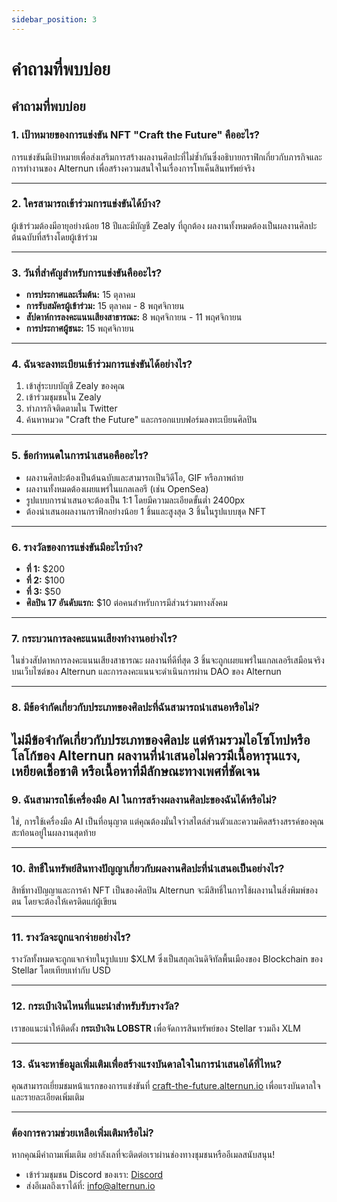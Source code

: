 ```yaml
---
sidebar_position: 3
---
```


# คำถามที่พบบ่อย

## คำถามที่พบบ่อย 

### 1. เป้าหมายของการแข่งขัน NFT "Craft the Future" คืออะไร?
การแข่งขันมีเป้าหมายเพื่อส่งเสริมการสร้างผลงานศิลปะที่ไม่ซ้ำกันซึ่งอธิบายกราฟิกเกี่ยวกับภารกิจและการทำงานของ Alternun เพื่อสร้างความสนใจในเรื่องการโทเค็นสินทรัพย์จริง

---

### 2. ใครสามารถเข้าร่วมการแข่งขันได้บ้าง?
ผู้เข้าร่วมต้องมีอายุอย่างน้อย 18 ปีและมีบัญชี Zealy ที่ถูกต้อง ผลงานทั้งหมดต้องเป็นผลงานศิลปะต้นฉบับที่สร้างโดยผู้เข้าร่วม

---

### 3. วันที่สำคัญสำหรับการแข่งขันคืออะไร?
- **การประกาศและเริ่มต้น:** 15 ตุลาคม
- **การรับสมัครผู้เข้าร่วม:** 15 ตุลาคม - 8 พฤศจิกายน
- **สัปดาห์การลงคะแนนเสียงสาธารณะ:** 8 พฤศจิกายน - 11 พฤศจิกายน
- **การประกาศผู้ชนะ:** 15 พฤศจิกายน

---

### 4. ฉันจะลงทะเบียนเข้าร่วมการแข่งขันได้อย่างไร?
1. เข้าสู่ระบบบัญชี Zealy ของคุณ
2. เข้าร่วมชุมชนใน Zealy
3. ทำภารกิจติดตามใน Twitter
4. ค้นหาหมวด "Craft the Future" และกรอกแบบฟอร์มลงทะเบียนศิลปิน
   
---

### 5. ข้อกำหนดในการนำเสนอคืออะไร?
- ผลงานศิลปะต้องเป็นต้นฉบับและสามารถเป็นวิดีโอ, GIF หรือภาพถ่าย
- ผลงานทั้งหมดต้องเผยแพร่ในแกลเลอรี (เช่น OpenSea)
- รูปแบบการนำเสนอจะต้องเป็น 1:1 โดยมีความละเอียดขั้นต่ำ 2400px
- ต้องนำเสนอผลงานกราฟิกอย่างน้อย 1 ชิ้นและสูงสุด 3 ชิ้นในรูปแบบชุด NFT

---

### 6. รางวัลของการแข่งขันมีอะไรบ้าง?
- **ที่ 1:** $200
- **ที่ 2:** $100
- **ที่ 3:** $50
- **ศิลปิน 17 อันดับแรก:** $10 ต่อคนสำหรับการมีส่วนร่วมทางสังคม

---

### 7. กระบวนการลงคะแนนเสียงทำงานอย่างไร?
ในช่วงสัปดาหการลงคะแนนเสียงสาธารณะ ผลงานที่ดีที่สุด 3 ชิ้นจะถูกเผยแพร่ในแกลเลอรีเสมือนจริงบนเว็บไซต์ของ Alternun และการลงคะแนนจะดำเนินการผ่าน DAO ของ Alternun

---

### 8. มีข้อจำกัดเกี่ยวกับประเภทของศิลปะที่ฉันสามารถนำเสนอหรือไม่?
ไม่มีข้อจำกัดเกี่ยวกับประเภทของศิลปะ แต่ห้ามรวมไอโซโทปหรือโลโก้ของ Alternun ผลงานที่นำเสนอไม่ควรมีเนื้อหารุนแรง, เหยียดเชื้อชาติ หรือเนื้อหาที่มีลักษณะทางเพศที่ชัดเจน
---

### 9. ฉันสามารถใช้เครื่องมือ AI ในการสร้างผลงานศิลปะของฉันได้หรือไม่?
ใช่, การใช้เครื่องมือ AI เป็นที่อนุญาต แต่คุณต้องมั่นใจว่าสไตล์ส่วนตัวและความคิดสร้างสรรค์ของคุณสะท้อนอยู่ในผลงานสุดท้าย

---

### 10. สิทธิ์ในทรัพย์สินทางปัญญาเกี่ยวกับผลงานศิลปะที่นำเสนอเป็นอย่างไร?
สิทธิ์ทางปัญญาและการค้า NFT เป็นของศิลปิน Alternun จะมีสิทธิ์ในการใช้ผลงานในสิ่งพิมพ์ของตน โดยจะต้องให้เครดิตแก่ผู้เขียน

---

### 11. รางวัลจะถูกแจกจ่ายอย่างไร?
รางวัลทั้งหมดจะถูกแจกจ่ายในรูปแบบ $XLM ซึ่งเป็นสกุลเงินดิจิทัลพื้นเมืองของ Blockchain ของ Stellar โดยเทียบเท่ากับ USD

---

### 12. กระเป๋าเงินไหนที่แนะนำสำหรับรับรางวัล?
เราขอแนะนำให้ติดตั้ง **กระเป๋าเงิน LOBSTR** เพื่อจัดการสินทรัพย์ของ Stellar รวมถึง XLM

---

### 13. ฉันจะหาข้อมูลเพิ่มเติมเพื่อสร้างแรงบันดาลใจในการนำเสนอได้ที่ไหน?
คุณสามารถเยี่ยมชมหน้าแรกของการแข่งขันที่ [craft-the-future.alternun.io](https://craft-the-future.alternun.io) เพื่อแรงบันดาลใจและรายละเอียดเพิ่มเติม

---

### ต้องการความช่วยเหลือเพิ่มเติมหรือไม่?
หากคุณมีคำถามเพิ่มเติม อย่าลังเลที่จะติดต่อเราผ่านช่องทางชุมชนหรืออีเมลสนับสนุน! 
- เข้าร่วมชุมชน Discord ของเรา: [Discord](https://discord.gg/E7e6w39H)
- ส่งอีเมลถึงเราได้ที่: [info@alternun.io](mailto:info@alternun.io)
